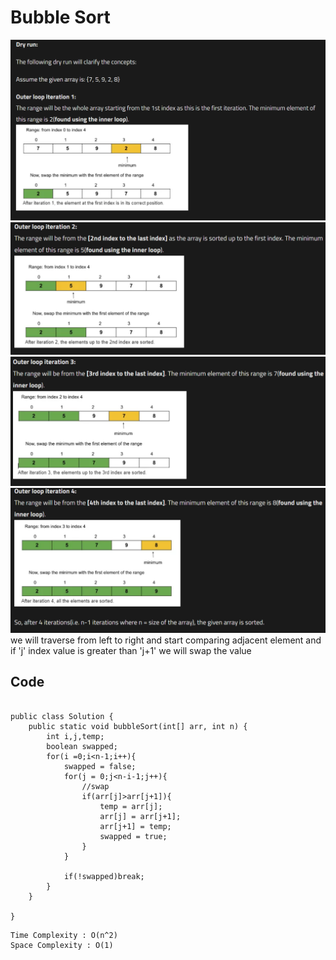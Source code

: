 # Bubble Sort

![Alt text](image-1.png)
![Alt text](image-2.png)
![Alt text](image-3.png)
![Alt text](image-4.png)
we will traverse from left to right and start comparing adjacent element and if 'j' index value is greater than 'j+1' we will swap the value

## Code

```

public class Solution {
    public static void bubbleSort(int[] arr, int n) {
        int i,j,temp;
        boolean swapped;
        for(i =0;i<n-1;i++){
            swapped = false;
            for(j = 0;j<n-i-1;j++){
                //swap
                if(arr[j]>arr[j+1]){
                    temp = arr[j];
                    arr[j] = arr[j+1];
                    arr[j+1] = temp;
                    swapped = true;
                }
            }

            if(!swapped)break;
        }
    }

}
```

    Time Complexity : O(n^2)   
    Space Complexity : O(1)